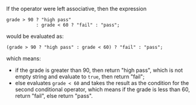 If the operator were left associative, then the expression

    grade > 90 ? "high pass"
               : grade < 60 ? "fail" : "pass";

would be evaluated as:

    (grade > 90 ? "high pass" : grade < 60) ? "fail" : "pass";

which means:

  - if the grade is greater than 90, then return "high pass", which is not empty string and evaluate to `true`, then return "fail";
  - else evaluates `grade < 60` and takes the result as the condition for the second conditional operator, which means if the grade is less than 60, return "fail", else return "pass".
